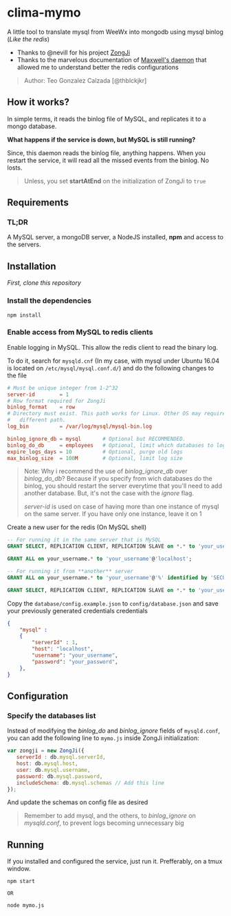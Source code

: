 # clima-mymo

A little tool to translate mysql from WeeWx into mongodb using mysql binlog (*Like the redis*)

- Thanks to @nevill for his project [ZongJi](https://github.com/nevill/zongji)
- Thanks to the marvelous documentation of [Maxwell's daemon](http://maxwells-daemon.io/) that allowed me to understand better the redis configurations

> Author: Teo Gonzalez Calzada [@thblckjkr]

## How it works?

In simple terms, it reads the binlog file of MySQL, and replicates it to a mongo database.

**What happens if the service is down, but MySQL is still running?**

Since, this daemon reads the binlog file, anything happens. When you restart the service, it will read all the missed events from the binlog. No losts.

> Unless, you set **startAtEnd** on the initialization of ZongJi to `true`

## Requirements

### TL;DR

A MySQL server, a mongoDB server, a NodeJS installed, **npm** and access to the servers.

## Installation

*First, clone this repository*

### Install the dependencies

```
npm install
```

### Enable access from MySQL to redis clients

Enable logging in MySQL. This allow the redis client to read the binary log.

To do it, search for `mysqld.cnf` (In my case, with mysql under Ubuntu 16.04 is located on `/etc/mysql/mysql.conf.d/`) and do the following changes to the file

```conf
# Must be unique integer from 1-2^32
server-id        = 1
# Row format required for ZongJi
binlog_format    = row
# Directory must exist. This path works for Linux. Other OS may require
#   different path.
log_bin          = /var/log/mysql/mysql-bin.log

binlog_ignore_db = mysql       # Optional but RECOMMENDED. 
binlog_do_db     = employees   # Optional, limit which databases to log
expire_logs_days = 10          # Optional, purge old logs
max_binlog_size  = 100M        # Optional, limit log size
```

> Note: Why i recommend the use of *binlog_ignore_db* over *binlog_do_db*? Because if you specify from wich databases do the binlog, you should restart the server everytime that you'll need to add another database. But, it's not the case with the *ignore* flag.
>
> *server-id* is used on case of having more than one instance of mysql on the same server. If you have only one instance, leave it on 1

Create a new user for the redis (On MySQL shell)

```sql
-- For running it in the same server that is MySQL
GRANT SELECT, REPLICATION CLIENT, REPLICATION SLAVE on *.* to 'your_username'@'localhost' identified by 'SECURE_PASSWORD';

GRANT ALL on your_username.* to 'your_username'@'localhost';

-- For running it from **another** server
GRANT ALL on your_username.* to 'your_username'@'%' identified by 'SECURE_PASSWORD';

GRANT SELECT, REPLICATION CLIENT, REPLICATION SLAVE on *.* to 'your_username'@'%';
```

Copy the `database/config.example.json` to `config/database.json` and save your previously generated credentials credentials

```json
{
    "mysql" :
    {
        "serverId" : 1,
        "host": "localhost",
        "username": "your_username",
        "password": "your_password",
    },
}
```

## Configuration

### Specify the databases list

Instead of modifying the *binlog_do* and *binlog_ignore* fields of `mysqld.conf`, you can add the following line to `mymo.js` inside ZongJi initialization:

```js
var zongji = new ZongJi({
   serverId : db.mysql.serverId,
   host: db.mysql.host,
   user: db.mysql.username,
   password: db.mysql.password,
   includeSchema: db.mysql.schemas // Add this line
});
```
And update the schemas on config file as desired


> Remember to add mysql, and the others, to *binlog_ignore* on *mysqld.conf*, to prevent logs becoming unnecessary big

## Running

If you installed and configured the service, just run it. Prefferably, on a tmux window.

```
npm start

OR

node mymo.js
```